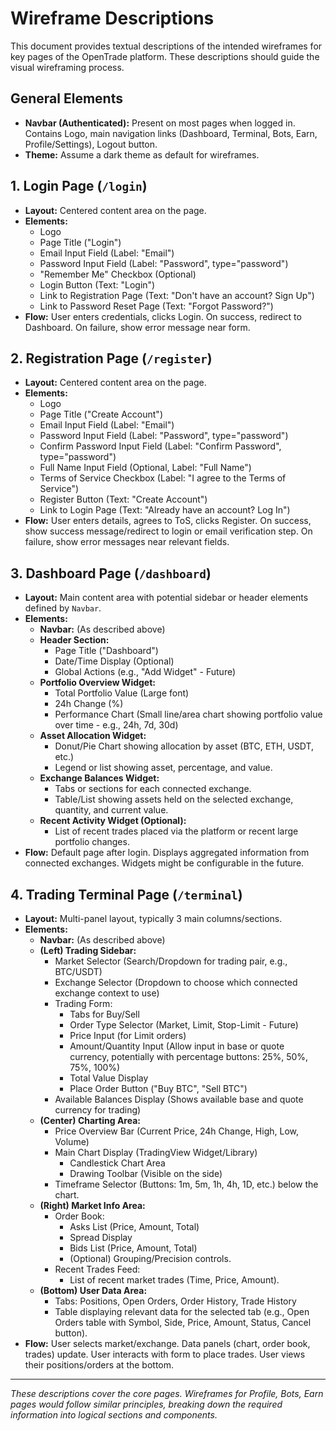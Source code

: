 # Wireframe Descriptions

This document provides textual descriptions of the intended wireframes for key pages of the OpenTrade platform. These descriptions should guide the visual wireframing process.

## General Elements

- **Navbar (Authenticated):** Present on most pages when logged in. Contains Logo, main navigation links (Dashboard, Terminal, Bots, Earn, Profile/Settings), Logout button.
- **Theme:** Assume a dark theme as default for wireframes.

## 1. Login Page (`/login`)

- **Layout:** Centered content area on the page.
- **Elements:**
  - Logo
  - Page Title ("Login")
  - Email Input Field (Label: "Email")
  - Password Input Field (Label: "Password", type="password")
  - "Remember Me" Checkbox (Optional)
  - Login Button (Text: "Login")
  - Link to Registration Page (Text: "Don't have an account? Sign Up")
  - Link to Password Reset Page (Text: "Forgot Password?")
- **Flow:** User enters credentials, clicks Login. On success, redirect to Dashboard. On failure, show error message near form.

## 2. Registration Page (`/register`)

- **Layout:** Centered content area on the page.
- **Elements:**
  - Logo
  - Page Title ("Create Account")
  - Email Input Field (Label: "Email")
  - Password Input Field (Label: "Password", type="password")
  - Confirm Password Input Field (Label: "Confirm Password", type="password")
  - Full Name Input Field (Optional, Label: "Full Name")
  - Terms of Service Checkbox (Label: "I agree to the Terms of Service")
  - Register Button (Text: "Create Account")
  - Link to Login Page (Text: "Already have an account? Log In")
- **Flow:** User enters details, agrees to ToS, clicks Register. On success, show success message/redirect to login or email verification step. On failure, show error messages near relevant fields.

## 3. Dashboard Page (`/dashboard`)

- **Layout:** Main content area with potential sidebar or header elements defined by `Navbar`.
- **Elements:**
  - **Navbar:** (As described above)
  - **Header Section:**
    - Page Title ("Dashboard")
    - Date/Time Display (Optional)
    - Global Actions (e.g., "Add Widget" - Future)
  - **Portfolio Overview Widget:**
    - Total Portfolio Value (Large font)
    - 24h Change (%)
    - Performance Chart (Small line/area chart showing portfolio value over time - e.g., 24h, 7d, 30d)
  - **Asset Allocation Widget:**
    - Donut/Pie Chart showing allocation by asset (BTC, ETH, USDT, etc.)
    - Legend or list showing asset, percentage, and value.
  - **Exchange Balances Widget:**
    - Tabs or sections for each connected exchange.
    - Table/List showing assets held on the selected exchange, quantity, and current value.
  - **Recent Activity Widget (Optional):**
    - List of recent trades placed via the platform or recent large portfolio changes.
- **Flow:** Default page after login. Displays aggregated information from connected exchanges. Widgets might be configurable in the future.

## 4. Trading Terminal Page (`/terminal`)

- **Layout:** Multi-panel layout, typically 3 main columns/sections.
- **Elements:**
  - **Navbar:** (As described above)
  - **(Left) Trading Sidebar:**
    - Market Selector (Search/Dropdown for trading pair, e.g., BTC/USDT)
    - Exchange Selector (Dropdown to choose which connected exchange context to use)
    - Trading Form:
      - Tabs for Buy/Sell
      - Order Type Selector (Market, Limit, Stop-Limit - Future)
      - Price Input (for Limit orders)
      - Amount/Quantity Input (Allow input in base or quote currency, potentially with percentage buttons: 25%, 50%, 75%, 100%)
      - Total Value Display
      - Place Order Button ("Buy BTC", "Sell BTC")
    - Available Balances Display (Shows available base and quote currency for trading)
  - **(Center) Charting Area:**
    - Price Overview Bar (Current Price, 24h Change, High, Low, Volume)
    - Main Chart Display (TradingView Widget/Library)
      - Candlestick Chart Area
      - Drawing Toolbar (Visible on the side)
    - Timeframe Selector (Buttons: 1m, 5m, 1h, 4h, 1D, etc.) below the chart.
  - **(Right) Market Info Area:**
    - Order Book:
      - Asks List (Price, Amount, Total)
      - Spread Display
      - Bids List (Price, Amount, Total)
      - (Optional) Grouping/Precision controls.
    - Recent Trades Feed:
      - List of recent market trades (Time, Price, Amount).
  - **(Bottom) User Data Area:**
    - Tabs: Positions, Open Orders, Order History, Trade History
    - Table displaying relevant data for the selected tab (e.g., Open Orders table with Symbol, Side, Price, Amount, Status, Cancel button).
- **Flow:** User selects market/exchange. Data panels (chart, order book, trades) update. User interacts with form to place trades. User views their positions/orders at the bottom.

---

_These descriptions cover the core pages. Wireframes for Profile, Bots, Earn pages would follow similar principles, breaking down the required information into logical sections and components._
